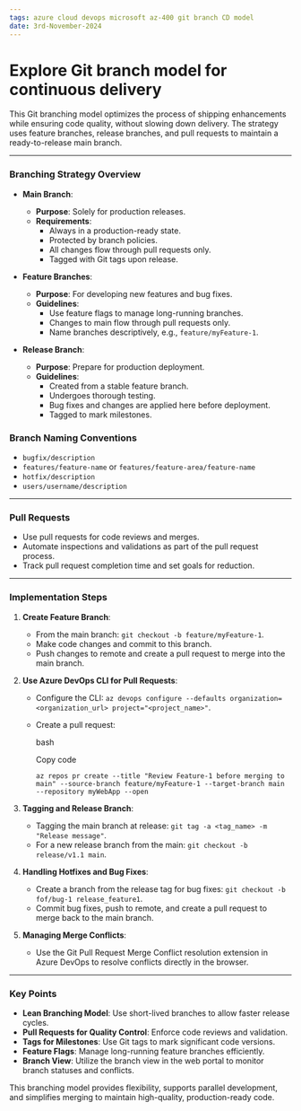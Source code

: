 ```yaml
---
tags: azure cloud devops microsoft az-400 git branch CD model
date: 3rd-November-2024
---
```

# Explore Git branch model for continuous delivery

This Git branching model optimizes the process of shipping enhancements while ensuring code quality, without slowing down delivery. The strategy uses feature branches, release branches, and pull requests to maintain a ready-to-release main branch.

---

### Branching Strategy Overview

- **Main Branch**:
    
    - **Purpose**: Solely for production releases.
    - **Requirements**:
        - Always in a production-ready state.
        - Protected by branch policies.
        - All changes flow through pull requests only.
        - Tagged with Git tags upon release.
- **Feature Branches**:
    
    - **Purpose**: For developing new features and bug fixes.
    - **Guidelines**:
        - Use feature flags to manage long-running branches.
        - Changes to main flow through pull requests only.
        - Name branches descriptively, e.g., `feature/myFeature-1`.
- **Release Branch**:
    
    - **Purpose**: Prepare for production deployment.
    - **Guidelines**:
        - Created from a stable feature branch.
        - Undergoes thorough testing.
        - Bug fixes and changes are applied here before deployment.
        - Tagged to mark milestones.

### Branch Naming Conventions

- `bugfix/description`
- `features/feature-name` or `features/feature-area/feature-name`
- `hotfix/description`
- `users/username/description`

---

### Pull Requests

- Use pull requests for code reviews and merges.
- Automate inspections and validations as part of the pull request process.
- Track pull request completion time and set goals for reduction.

---

### Implementation Steps

1. **Create Feature Branch**:
    
    - From the main branch: `git checkout -b feature/myFeature-1`.
    - Make code changes and commit to this branch.
    - Push changes to remote and create a pull request to merge into the main branch.
2. **Use Azure DevOps CLI for Pull Requests**:
    
    - Configure the CLI: `az devops configure --defaults organization=<organization_url> project="<project_name>"`.
    - Create a pull request:
        
        bash
        
        Copy code
        
        `az repos pr create --title "Review Feature-1 before merging to main" --source-branch feature/myFeature-1 --target-branch main --repository myWebApp --open`
        
3. **Tagging and Release Branch**:
    
    - Tagging the main branch at release: `git tag -a <tag_name> -m "Release message"`.
    - For a new release branch from the main: `git checkout -b release/v1.1 main`.
4. **Handling Hotfixes and Bug Fixes**:
    
    - Create a branch from the release tag for bug fixes: `git checkout -b fof/bug-1 release_feature1`.
    - Commit bug fixes, push to remote, and create a pull request to merge back to the main branch.
5. **Managing Merge Conflicts**:
    
    - Use the Git Pull Request Merge Conflict resolution extension in Azure DevOps to resolve conflicts directly in the browser.

---

### Key Points

- **Lean Branching Model**: Use short-lived branches to allow faster release cycles.
- **Pull Requests for Quality Control**: Enforce code reviews and validation.
- **Tags for Milestones**: Use Git tags to mark significant code versions.
- **Feature Flags**: Manage long-running feature branches efficiently.
- **Branch View**: Utilize the branch view in the web portal to monitor branch statuses and conflicts.

This branching model provides flexibility, supports parallel development, and simplifies merging to maintain high-quality, production-ready code.